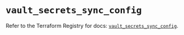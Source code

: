 # `vault_secrets_sync_config`

Refer to the Terraform Registry for docs: [`vault_secrets_sync_config`](https://registry.terraform.io/providers/hashicorp/vault/4.4.0/docs/resources/secrets_sync_config).
